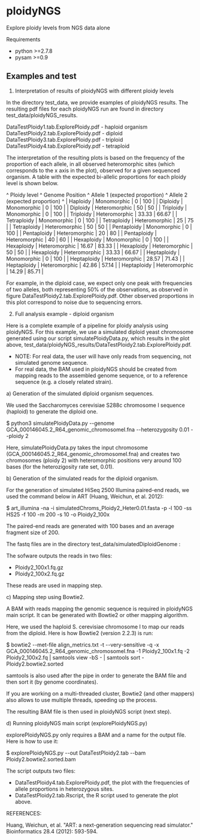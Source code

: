 # ploidyNGS
Explore ploidy levels from NGS data alone


Requirements

- python >=2.7.8
- pysam  >=0.9

Examples and test
-------------------

1) Interpretation of results of ploidyNGS with different ploidy levels

In the directory test_data, we provide examples of ploidyNGS results.
The resulting pdf files for each ploidyNGS run are found in directory test_data/ploidyNGS_results.

DataTestPloidy1.tab.ExplorePloidy.pdf - haploid organism
DataTestPloidy2.tab.ExplorePloidy.pdf - diploid
DataTestPloidy3.tab.ExplorePloidy.pdf - triploid
DataTestPloidy4.tab.ExplorePloidy.pdf - tetraploid

The interpretation of the resulting plots is based on the frequency of the proportion of each allele, in all observed heteromorphic sites (which corresponds to the x axis in the plot), observed for a given sequenced organism. A table with the expected bi-allelic proportions for each ploidy level is shown below.

^ Ploidy level ^ Genome Position ^ Allele 1 (expected proportion) ^ Allele 2 (expected proportion) ^
| Haploidy | Monomorphic | 0 | 100 |
| Diploidy | Monomorphic | 0 | 100 |
| Diploidy | Heteromorphic | 50 | 50 |
| Triploidy | Monomorphic | 0 | 100 |
| Triploidy | Heteromorphic | 33.33 | 66.67 |
| Tetraploidy | Monomorphic | 0 | 100 |
| Tetraploidy | Heteromorphic | 25 | 75 |
| Tetraploidy | Heteromorphic | 50 | 50 |
| Pentaploidy | Monomorphic | 0 | 100 |
| Pentaploidy | Heteromorphic | 20 | 80 |
| Pentaploidy | Heteromorphic | 40 | 60 |
| Hexaploidy | Monomorphic | 0 | 100 |
| Hexaploidy | Heteromorphic | 16.67 | 83.33 |
| Hexaploidy | Heteromorphic | 50 | 50 |
| Hexaploidy | Heteromorphic | 33.33 | 66.67 |
| Heptaploidy | Monomorphic | 0 | 100 |
| Heptaploidy | Heteromorphic | 28.57 | 71.43 |
| Heptaploidy | Heteromorphic | 42.86 | 57.14 |
| Heptaploidy | Heteromorphic | 14.29 | 85.71 |

For example, in the diploid case, we expect only one peak with frequencies of two alleles, both representing 50% of the observations, as observed in figure DataTestPloidy2.tab.ExplorePloidy.pdf. Other observed proportions in this plot correspond to noise due to sequencing errors.

2) Full analysis example - diploid organism

Here is a complete example of a pipeline for ploidy analysis using ploidyNGS.
For this example, we use a simulated diploid yeast chromosome generated using our script simulatePloidyData.py, which results in the plot above, test_data/ploidyNGS_results/DataTestPloidy2.tab.ExplorePloidy.pdf.

* NOTE: For real data, the user will have only reads from sequencing, not simulated genome sequence.
* For real data, the BAM used in ploidyNGS should be created from mapping reads to the assembled genome sequence, or to a reference sequence (e.g. a closely related strain).

a) Generation of the simulated diploid organism sequences.

We used the Saccharomyces cerevisiae S288c chromosome I sequence (haploid) to generate the diploid one.

$ python3 simulatePloidyData.py --genome GCA_000146045.2_R64_genomic_chromosomeI.fna --heterozygosity 0.01 --ploidy 2

Here, simulatePloidyData.py takes the input chromosome (GCA_000146045.2_R64_genomic_chromosomeI.fna) and creates two chromosomes (ploidy 2) with heteromorphic positions very around 100 bases (for the heterozigosity rate set, 0.01).

b) Generation of the simulated reads for the diploid organism.

For the generation of simulated HiSeq 2500 Illumina paired-end reads, we used the command below in ART (Huang, Weichun, et al. 2012):

$ art_illumina -na -i simulatedChroms_Ploidy2_Heter0.01.fasta -p -l 100 -ss HS25 -f 100 -m 200 -s 10 -o Ploidy2_100x

The paired-end reads are generated with 100 bases and an average fragment size of 200.

The fastq files are in the directory test_data/simulatedDiploidGenome :

The sofware outputs the reads in two files:
- Ploidy2_100x1.fq.gz
- Ploidy2_100x2.fq.gz

These reads are used in mapping step.

c) Mapping step using Bowtie2.

A BAM with reads mapping the genomic sequence is required in ploidyNGS main script.
It can be generated with Bowtie2 or other mapping algorithm.

Here, we used the haploid S. cerevisiae chromosome I to map our reads from the diploid. Here is how Bowtie2 (version 2.2.3) is run:

$ bowtie2 --met-file align_metrics.txt -t --very-sensitive -q -x GCA_000146045.2_R64_genomic_chromosomeI.fna -1 Ploidy2_100x1.fq -2 Ploidy2_100x2.fq | samtools view -bS - | samtools sort - Ploidy2.bowtie2.sorted

samtools is also used after the pipe in order to generate the BAM file and then sort it (by genome coordinates).

If you are working on a multi-threaded cluster, Bowtie2 (and other mappers) also allows to use multiple threads, speeding up the process.

The resulting BAM file is then used in ploidyNGS script (next step).

d) Running ploidyNGS main script (explorePloidyNGS.py)

explorePloidyNGS.py only requires a BAM and a name for the output file. Here is how to use it:

$ explorePloidyNGS.py --out DataTestPloidy2.tab --bam Ploidy2.bowtie2.sorted.bam 

The script outputs two files:
- DataTestPloidy4.tab.ExplorePloidy.pdf, the plot with the frequencies of allele proportions in heterozygous sites.
- DataTestPloidy2.tab.Rscript, the R script used to generate the plot above. 

REFERENCES:

Huang, Weichun, et al. "ART: a next-generation sequencing read simulator." Bioinformatics 28.4 (2012): 593-594.
